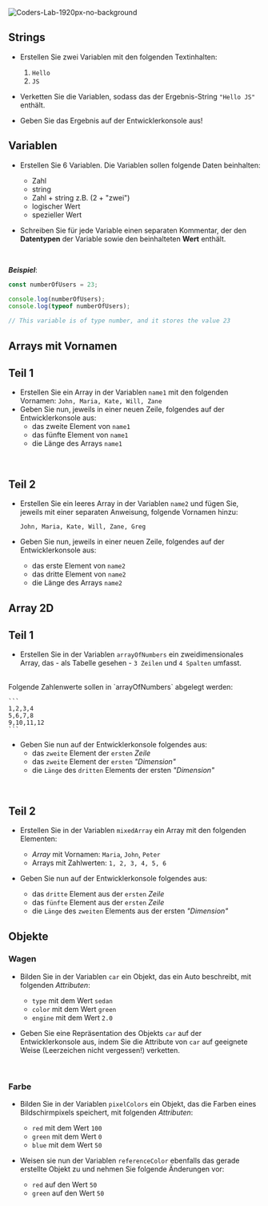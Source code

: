 ![Coders-Lab-1920px-no-background](https://user-images.githubusercontent.com/30623667/104709394-2cabee80-571f-11eb-9518-ea6a794e558e.png)


## Strings

- Erstellen Sie zwei Variablen mit den folgenden Textinhalten:
  1. `Hello`
  2. `JS`

- Verketten Sie die Variablen, sodass das der Ergebnis-String `"Hello JS"` enthält.
- Geben Sie das Ergebnis auf der Entwicklerkonsole aus!


## Variablen

- Erstellen Sie 6 Variablen. Die Variablen sollen folgende Daten beinhalten:

  * Zahl
  * string
  * Zahl + string z.B. (2 + "zwei")
  * logischer Wert
  * spezieller Wert


- Schreiben Sie für jede Variable einen separaten Kommentar, der den **Datentypen** der Variable
sowie den beinhalteten **Wert** enthält.

<br>

***Beispiel***:
```js
const numberOfUsers = 23;

console.log(numberOfUsers);
console.log(typeof numberOfUsers);

// This variable is of type number, and it stores the value 23
```


## Arrays mit Vornamen

## Teil 1

- Erstellen Sie ein Array in der Variablen `name1` mit den folgenden Vornamen: `John, Maria, Kate, Will, Zane`
- Geben Sie nun, jeweils in einer neuen Zeile, folgendes auf der Entwicklerkonsole aus:
  - das zweite Element von `name1`
  - das fünfte Element von `name1`
  - die Länge des Arrays `name1`


<br>

## Teil 2

- Erstellen Sie ein leeres Array in der Variablen `name2` und fügen Sie, jeweils mit einer separaten Anweisung, folgende
Vornamen hinzu:

    ```text
    John, Maria, Kate, Will, Zane, Greg
    ```

- Geben Sie nun, jeweils in einer neuen Zeile, folgendes auf der Entwicklerkonsole aus:
    - das erste Element von `name2`
    - das dritte Element von `name2`
    - die Länge des Arrays `name2`

## Array 2D

## Teil 1

- Erstellen Sie in der Variablen `arrayOfNumbers` ein zweidimensionales Array, das - als Tabelle gesehen - `3 Zeilen` und `4 Spalten` umfasst.
<br>
Folgende Zahlenwerte sollen in `arrayOfNumbers` abgelegt werden:

    ```
    1,2,3,4
    5,6,7,8
    9,10,11,12
    ```
  
- Geben Sie nun auf der Entwicklerkonsole folgendes aus:
  - das `zweite` Element der `ersten` *Zeile*
  - das `zweite` Element der `ersten` *"Dimension"*
  - die `Länge` des `dritten` Elements der ersten *"Dimension"*
  
<br>

## Teil 2

- Erstellen Sie in der Variablen `mixedArray` ein Array mit den folgenden Elementen:
  - *Array* mit Vornamen: `Maria`, `John`, `Peter`
  - Arrays mit Zahlwerten: `1, 2, 3, 4, 5, 6`


- Geben Sie nun auf der Entwicklerkonsole folgendes aus:
  - das `dritte` Element aus der `ersten` *Zeile*
  - das `fünfte` Element aus der `ersten` *Zeile*
  - die `Länge` des `zweiten` Elements aus der ersten *"Dimension"*


## Objekte

### Wagen

- Bilden Sie in der Variablen `car` ein Objekt, das ein Auto beschreibt, mit folgenden *Attributen*:
  - `type` mit dem Wert `sedan`
  - `color` mit dem Wert `green`
  - `engine` mit dem Wert `2.0`


- Geben Sie eine Repräsentation des Objekts `car` auf der Entwicklerkonsole aus, indem Sie die Attribute von `car`
auf geeignete Weise (Leerzeichen nicht vergessen!) verketten.

<br>

### Farbe

- Bilden Sie in der Variablen `pixelColors` ein Objekt, das die Farben eines Bildschirmpixels speichert, mit folgenden
*Attributen*:
  - `red` mit dem Wert `100`
  - `green` mit dem Wert `0`
  - `blue` mit dem Wert `50`


- Weisen sie nun der Variablen `referenceColor` ebenfalls das gerade erstellte Objekt zu und nehmen Sie folgende
Änderungen vor:
  - `red` auf den Wert `50`
  - `green` auf den Wert `50`

